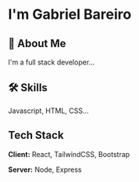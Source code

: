 
# I'm Gabriel Bareiro

## 🚀 About Me
I'm a full stack developer...


## 🛠 Skills
Javascript, HTML, CSS...


## Tech Stack

**Client:** React, TailwindCSS, Bootstrap

**Server:** Node, Express

